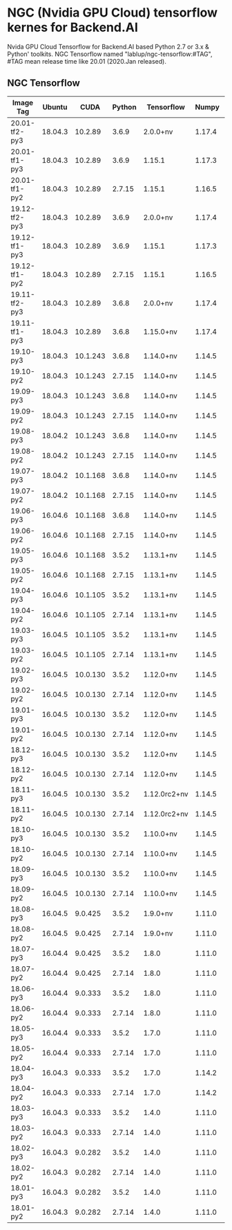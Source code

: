 # NGC (Nvidia GPU Cloud) tensorflow kernes for Backend.AI 

Nvida GPU Cloud Tensorflow for Backend.AI based Python 2.7 or 3.x & Python' toolkits.
NGC Tensorflow named "lablup/ngc-tensorflow:#TAG", #TAG mean release time like 20.01 (2020.Jan released).

## NGC Tensorflow

| Image Tag     | Ubuntu  | CUDA     | Python | Tensorflow   | Numpy  | Scipy | mathplotlib | jupyter |
|---------------|---------|----------|--------|--------------|--------|-------|-------------|---------|
| 20.01-tf2-py3 | 18.04.3 | 10.2.89  | 3.6.9  | 2.0.0+nv     | 1.17.4 | 1.3.1 |             | 5.3.4   |
| 20.01-tf1-py3 | 18.04.3 | 10.2.89  | 3.6.9  | 1.15.1       | 1.17.3 | 1.3.1 | 3.1.1       | 5.3.4   |
| 20.01-tf1-py2 | 18.04.3 | 10.2.89  | 2.7.15 | 1.15.1       | 1.16.5 | 1.2.1 | 2.2.4       | 5.3.4   |
| 19.12-tf2-py3 | 18.04.3 | 10.2.89  | 3.6.9  | 2.0.0+nv     | 1.17.4 | 1.3.1 |             | 5.3.4   |
| 19.12-tf1-py3 | 18.04.3 | 10.2.89  | 3.6.9  | 1.15.1       | 1.17.3 | 1.3.1 | 3.1.1       | 5.3.4   |
| 19.12-tf1-py2 | 18.04.3 | 10.2.89  | 2.7.15 | 1.15.1       | 1.16.5 | 1.2.1 | 2.2.4       | 5.3.4   |
| 19.11-tf2-py3 | 18.04.3 | 10.2.89  | 3.6.8  | 2.0.0+nv     | 1.17.4 | 1.3.1 |             | 5.3.4   |
| 19.11-tf1-py3 | 18.04.3 | 10.2.89  | 3.6.8  | 1.15.0+nv    | 1.17.4 | 1.3.1 | 3.1.1       | 5.3.4   |
| 19.10-py3     | 18.04.3 | 10.1.243 | 3.6.8  | 1.14.0+nv    | 1.14.5 | 1.3.1 | 3.1.1       | 5.3.3   |
| 19.10-py2     | 18.04.3 | 10.1.243 | 2.7.15 | 1.14.0+nv    | 1.14.5 | 1.2.2 | 2.2.4       | 5.3.3   |
| 19.09-py3     | 18.04.3 | 10.1.243 | 3.6.8  | 1.14.0+nv    | 1.14.5 | 1.3.1 | 3.1.1       | 5.3.1   |
| 19.09-py2     | 18.04.3 | 10.1.243 | 2.7.15 | 1.14.0+nv    | 1.14.5 | 1.2.2 | 2.2.4       | 5.3.1   |
| 19.08-py3     | 18.04.2 | 10.1.243 | 3.6.8  | 1.14.0+nv    | 1.14.5 | 1.3.1 | 3.1.1       | 5.3.1   |
| 19.08-py2     | 18.04.2 | 10.1.243 | 2.7.15 | 1.14.0+nv    | 1.14.5 | 1.2.2 | 2.2.4       | 5.3.1   |
| 19.07-py3     | 18.04.2 | 10.1.168 | 3.6.8  | 1.14.0+nv    | 1.14.5 | 1.3.0 | 3.0.3       | 5.3.1   |
| 19.07-py2     | 18.04.2 | 10.1.168 | 2.7.15 | 1.14.0+nv    | 1.14.5 | 1.2.2 | 2.2.4       | 5.3.1   |
| 19.06-py3     | 16.04.6 | 10.1.168 | 3.6.8  | 1.14.0+nv    | 1.14.5 | 1.3.0 | 3.0.3       | 5.2.4   |
| 19.06-py2     | 16.04.6 | 10.1.168 | 2.7.15 | 1.14.0+nv    | 1.14.5 | 1.2.1 | 2.2.4       | 5.2.4   |
| 19.05-py3     | 16.04.6 | 10.1.168 | 3.5.2  | 1.13.1+nv    | 1.14.5 | 1.2.1 | 3.0.3       | 5.2.4   |
| 19.05-py2     | 16.04.6 | 10.1.168 | 2.7.15 | 1.13.1+nv    | 1.14.5 | 1.2.1 | 2.2.4       | 5.2.4   |
| 19.04-py3     | 16.04.6 | 10.1.105 | 3.5.2  | 1.13.1+nv    | 1.14.5 | 1.2.1 | 3.0.3       | 5.2.4   |
| 19.04-py2     | 16.04.6 | 10.1.105 | 2.7.14 | 1.13.1+nv    | 1.14.5 | 1.2.1 | 2.2.4       | 5.2.4   |
| 19.03-py3     | 16.04.5 | 10.1.105 | 3.5.2  | 1.13.1+nv    | 1.14.5 | 1.2.1 | 3.0.3       | 5.2.4   |
| 19.03-py2     | 16.04.5 | 10.1.105 | 2.7.14 | 1.13.1+nv    | 1.14.5 | 1.2.1 | 2.2.4       | 5.2.4   |
| 19.02-py3     | 16.04.5 | 10.0.130 | 3.5.2  | 1.12.0+nv    | 1.14.5 | 1.2.1 | 3.0.2       | 5.2.4   |
| 19.02-py2     | 16.04.5 | 10.0.130 | 2.7.14 | 1.12.0+nv    | 1.14.5 | 1.2.1 | 2.2.3       | 5.2.4   |
| 19.01-py3     | 16.04.5 | 10.0.130 | 3.5.2  | 1.12.0+nv    | 1.14.5 | 1.2.0 | 3.0.2       | 5.2.4   |
| 19.01-py2     | 16.04.5 | 10.0.130 | 2.7.14 | 1.12.0+nv    | 1.14.5 | 1.2.0 | 2.2.3       | 5.2.4   |
| 18.12-py3     | 16.04.5 | 10.0.130 | 3.5.2  | 1.12.0+nv    | 1.14.5 | 1.1.0 | 3.0.2       |         |
| 18.12-py2     | 16.04.5 | 10.0.130 | 2.7.14 | 1.12.0+nv    | 1.14.5 | 1.1.0 | 2.2.3       |         |
| 18.11-py3     | 16.04.5 | 10.0.130 | 3.5.2  | 1.12.0rc2+nv | 1.14.5 | 1.1.0 | 3.0.1       |         |
| 18.11-py2     | 16.04.5 | 10.0.130 | 2.7.14 | 1.12.0rc2+nv | 1.14.5 | 1.1.0 | 2.2.3       |         |
| 18.10-py3     | 16.04.5 | 10.0.130 | 3.5.2  | 1.10.0+nv    | 1.14.5 | 1.1.0 | 3.0.0       |         |
| 18.10-py2     | 16.04.5 | 10.0.130 | 2.7.14 | 1.10.0+nv    | 1.14.5 | 1.1.0 | 2.2.3       |         |
| 18.09-py3     | 16.04.5 | 10.0.130 | 3.5.2  | 1.10.0+nv    | 1.14.5 | 1.1.0 | 3.0.0       |         |
| 18.09-py2     | 16.04.5 | 10.0.130 | 2.7.14 | 1.10.0+nv    | 1.14.5 | 1.1.0 | 2.2.3       |         |
| 18.08-py3     | 16.04.5 | 9.0.425  | 3.5.2  | 1.9.0+nv     | 1.11.0 | 1.1.0 | 2.2.2       |         |
| 18.08-py2     | 16.04.5 | 9.0.425  | 2.7.14 | 1.9.0+nv     | 1.11.0 | 1.1.0 | 2.2.2       |         |
| 18.07-py3     | 16.04.4 | 9.0.425  | 3.5.2  | 1.8.0        | 1.11.0 | 1.1.0 |             |         |
| 18.07-py2     | 16.04.4 | 9.0.425  | 2.7.14 | 1.8.0        | 1.11.0 | 1.1.0 |             |         |
| 18.06-py3     | 16.04.4 | 9.0.333  | 3.5.2  | 1.8.0        | 1.11.0 | 1.1.0 |             |         |
| 18.06-py2     | 16.04.4 | 9.0.333  | 2.7.14 | 1.8.0        | 1.11.0 | 1.1.0 |             |         |
| 18.05-py3     | 16.04.4 | 9.0.333  | 3.5.2  | 1.7.0        | 1.11.0 | 1.0.1 |             |         |
| 18.05-py2     | 16.04.4 | 9.0.333  | 2.7.14 | 1.7.0        | 1.11.0 | 1.0.1 |             |         |
| 18.04-py3     | 16.04.3 | 9.0.333  | 3.5.2  | 1.7.0        | 1.14.2 |       |             |         |
| 18.04-py2     | 16.04.3 | 9.0.333  | 2.7.14 | 1.7.0        | 1.14.2 |       |             |         |
| 18.03-py3     | 16.04.3 | 9.0.333  | 3.5.2  | 1.4.0        | 1.11.0 |       |             |         |
| 18.03-py2     | 16.04.3 | 9.0.333  | 2.7.14 | 1.4.0        | 1.11.0 |       |             |         |
| 18.02-py3     | 16.04.3 | 9.0.282  | 3.5.2  | 1.4.0        | 1.11.0 |       |             |         |
| 18.02-py2     | 16.04.3 | 9.0.282  | 2.7.14 | 1.4.0        | 1.11.0 |       |             |         |
| 18.01-py3     | 16.04.3 | 9.0.282  | 3.5.2  | 1.4.0        | 1.11.0 |       |             |         |
| 18.01-py2     | 16.04.3 | 9.0.282  | 2.7.14 | 1.4.0        | 1.11.0 |       |             |         |

